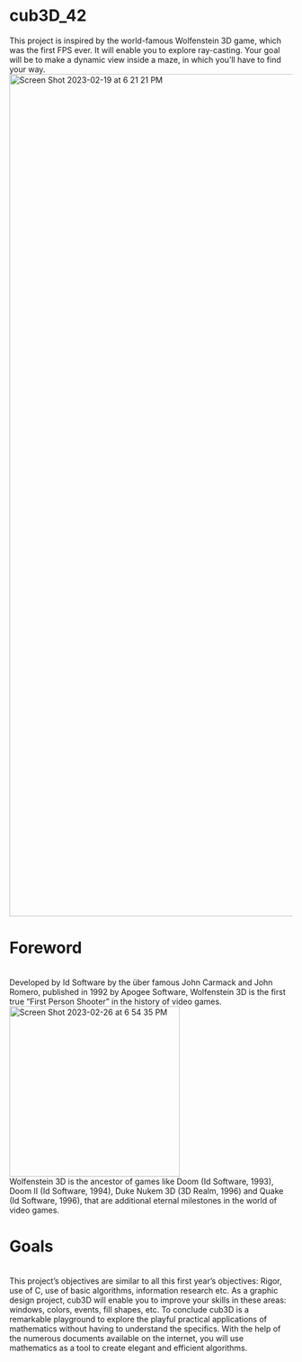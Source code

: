 # cub3D_42
This project is inspired by the world-famous Wolfenstein 3D game, which was the first FPS ever. It will enable you to explore ray-casting. Your goal will be to make a dynamic view inside a maze, in which you’ll have to find your way.
<img width="1498" alt="Screen Shot 2023-02-19 at 6 21 21 PM" src="https://user-images.githubusercontent.com/90983110/219964068-2e1badb4-0d79-4bc7-bd01-4a02bf54d895.png">

# Foreword
<br>
Developed by Id Software by the über famous John Carmack and John Romero, published in 1992 by Apogee Software, Wolfenstein 3D is the first true “First Person
Shooter” in the history of video games.
<br>
<img width="303" alt="Screen Shot 2023-02-26 at 6 54 35 PM" src="https://user-images.githubusercontent.com/90983110/221427544-8dd357aa-a148-485c-8b09-5167ab2071c2.png">
<br>
Wolfenstein 3D is the ancestor of games like Doom (Id Software, 1993), Doom II
(Id Software, 1994), Duke Nukem 3D (3D Realm, 1996) and Quake (Id Software, 1996),
that are additional eternal milestones in the world of video games.
<br>

# Goals

<br>
This project’s objectives are similar to all this first year’s objectives: Rigor, use of C, use
of basic algorithms, information research etc.
As a graphic design project, cub3D will enable you to improve your skills in these
areas: windows, colors, events, fill shapes, etc.
To conclude cub3D is a remarkable playground to explore the playful practical applications of mathematics without having to understand the specifics.
With the help of the numerous documents available on the internet, you will use
mathematics as a tool to create elegant and efficient algorithms.
